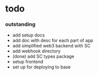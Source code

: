 

# todo

### outstanding
- add setup docs
- add doc with desc for each part of app
- add simplified web3 backend with SC 
- add webhook directory
- (done) add SC types package 
- setup frontend
- set up for deploying to base 